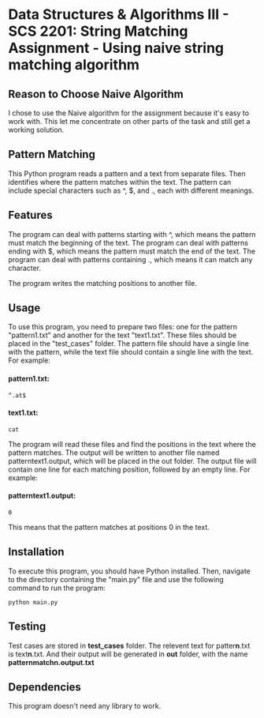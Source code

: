 # Data Structures & Algorithms III - SCS 2201: String Matching Assignment - Using naive string matching algorithm

## Reason to Choose Naive Algorithm 

I chose to use the Naive algorithm for the assignment because it's easy to work with. This let me concentrate on other parts of the task and still get a working solution.

## Pattern Matching

This Python program reads a pattern and a text from separate files. Then identifies where the pattern matches within the text. The pattern can include special characters such as ^, $, and ., each with different meanings.

## Features

The program can deal with patterns starting with ^, which means the pattern must match the beginning of the text.
The program can deal with patterns ending with $, which means the pattern must match the end of the text.
The program can deal with patterns containing ., which means it can match any character.

The program writes the matching positions to another file.

## Usage

To use this program, you need to prepare two files: one for the pattern "pattern1.txt" and another for the text "text1.txt". These files should be placed in the "test_cases" folder. The pattern file should have a single line with the pattern, while the text file should contain a single line with the text. For example:

#### pattern1.txt:

```
^.at$
```

#### text1.txt:

```
cat
```

The program will read these files and find the positions in the text where the pattern matches. The output will be written to another file named patterntext1.output, which will be placed in the out folder. The output file will contain one line for each matching position, followed by an empty line. For example:

#### patterntext1.output:

```
0
```

This means that the pattern matches at positions 0 in the text.

## Installation

To execute this program, you should have Python installed. Then, navigate to the directory containing the "main.py" file and use the following command to run the program:

```
python main.py
```

## Testing

Test cases are stored in **test_cases** folder. The relevent text for patter**n**.txt is text**n**.txt. And their output will be generated in **out** folder, with the name **patternmatchn.output.txt**

## Dependencies

This program doesn't need any library to work.
